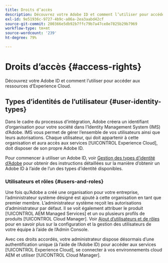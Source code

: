 ```yaml
---
title: Droits d’accès
description: Découvrez votre Adobe ID et comment l’utiliser pour accéder aux ressources d’Experience Cloud.
exl-id: 9e51936c-9727-4b9c-a86a-2ea3aabd42cf
source-git-commit: 200366e5db92b7ffc79b7a47ce8e7825b29b7969
workflow-type: tm+mt
source-wordcount: '239'
ht-degree: 79%

---
```



# Droits d’accès {#access-rights}

Découvrez votre Adobe ID et comment l’utiliser pour accéder aux ressources d’Experience Cloud.

## Types d’identités de l’utilisateur {#user-identity-types}

Dans le cadre du processus d’intégration, Adobe créera un identifiant d’organisation pour votre société dans l’Identity Management System (IMS) d’Adobe. IMS vous permet de gérer l’ensemble de vos utilisateurs ainsi que leurs autorisations. Chaque utilisateur, qui doit appartenir à cette organisation et aura accès aux services [!UICONTROL Experience Cloud], doit disposer de son propre Adobe ID.

Pour commencer à utiliser un Adobe ID, voir [Gestion des types d’identité d’Adobe](https://helpx.adobe.com/fr/enterprise/using/identity.html) pour obtenir des instructions détaillées sur la manière d’obtenir un Adobe ID à l’aide de l’un des types d’identité disponibles.

### Utilisateurs et rôles {#users-and-roles}

Une fois qu’Adobe a créé une organisation pour votre entreprise, l’administrateur système désigné est ajouté à cette organisation en tant que premier membre. L’administrateur système reçoit les autorisations d’administrateur par défaut. Il se voit également attribuer le produit [!UICONTROL AEM Managed Services] et un ou plusieurs profils de produits [!UICONTROL Cloud Manager]. Voir [Ajout d’utilisateurs et de rôles](/help/requirements/users-and-roles.md) pour en savoir plus sur la configuration et la gestion des utilisateurs de votre équipe à l’aide de l’Admin Console.

Avec ces droits accordés, votre administrateur dispose désormais d’une authentification unique (à l’aide de l’Adobe ID) pour accéder aux services [!UICONTROL Experience Cloud], se connecter à vos environnements cloud AEM et utiliser [!UICONTROL Cloud Manager].
